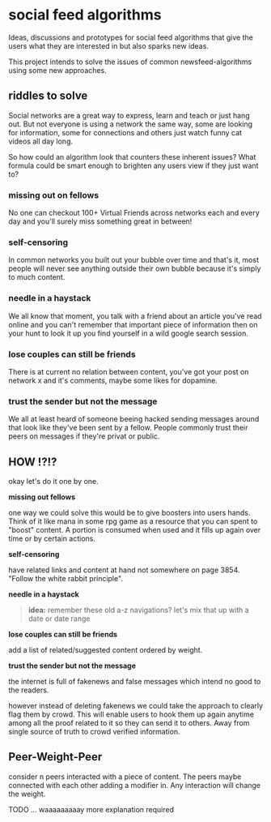 # social feed algorithms

Ideas, discussions and prototypes for social feed algorithms that give the users what they are interested in but also sparks new ideas. 

This project intends to solve the issues of common newsfeed-algorithms using some new approaches.

## riddles to solve

Social networks are a great way to express, learn and teach or just hang out. But not everyone is using a network the same way, some are looking for information, some for connections and others just watch funny cat videos all day long.

So how could an algorithm look that counters these inherent issues? What formula could be smart enough to brighten any users view if they just want to?

### missing out on fellows

No one can checkout 100+ Virtual Friends across networks each and every day and you'll surely miss something great in between!

### self-censoring

In common networks you built out your bubble over time and that's it, most people will never see anything outside their own bubble because it's simply to much content.

### needle in a haystack

We all know that moment, you talk with a friend about an article you've read online and you can't remember that important piece of information then on your hunt to look it up you find yourself in a wild google search session.

### lose couples can still be friends

There is at current no relation between content, you've got your post on network x and it's comments, maybe some likes for dopamine.

### trust the sender but not the message

We all at least heard of someone beeing hacked sending messages around that look like they've been sent by a fellow. People commonly trust their peers on messages if they're privat or public.

## HOW !?!?

okay let's do it one by one.

**missing out fellows**

one way we could solve this would be to give boosters into users hands. Think of it like mana in some rpg game as a resource that you can spent to "boost" content. A portion is consumed when used and it fills up again over time or by certain actions.

**self-censoring**

have related links and content at hand not somewhere on page 3854. "Follow the white rabbit principle".

**needle in a haystack**

> **idea:** remember these old a-z navigations? let's mix that up with a date or date range

**lose couples can still be friends**

add a list of related/suggested content ordered by weight.

**trust the sender but not the message**

the internet is full of fakenews and false messages which intend no good to the readers.

however instead of deleting fakenews we could take the approach to clearly flag them by crowd. This will enable users to hook them up again anytime among all the proof related to it so they can send it to others. Away from single source of truth to crowd verified information.

## Peer-Weight-Peer

consider n peers interacted with a piece of content. The peers maybe connected with each other adding a modifier in. Any interaction will change the weight.

TODO ... waaaaaaaaay more explanation required